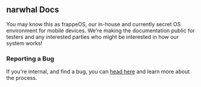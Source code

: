 ## narwhal Docs
You may know this as frappeOS, our in-house and currently secret OS environment for mobile devices. We're making the documentation public for testers and any interested parties who might be interested in how our system works!

### Reporting a Bug
If you're internal, and find a bug, you can [head here](https://github.com/onetwentyfour/internaldocs/blob/main/reporting-bugs.md) and learn more about the process.
